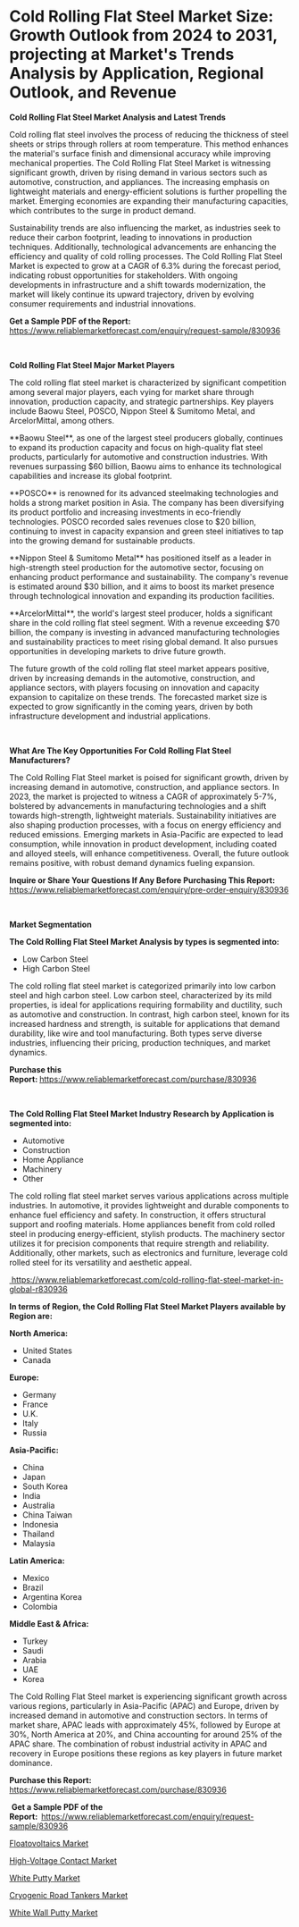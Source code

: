 <p><h1>Cold Rolling Flat Steel Market Size: Growth Outlook from 2024 to 2031, projecting at Market's Trends Analysis by Application, Regional Outlook, and Revenue</h1></p><p><strong>Cold Rolling Flat Steel Market Analysis and Latest Trends</strong></p>
<p><p>Cold rolling flat steel involves the process of reducing the thickness of steel sheets or strips through rollers at room temperature. This method enhances the material's surface finish and dimensional accuracy while improving mechanical properties. The Cold Rolling Flat Steel Market is witnessing significant growth, driven by rising demand in various sectors such as automotive, construction, and appliances. The increasing emphasis on lightweight materials and energy-efficient solutions is further propelling the market. Emerging economies are expanding their manufacturing capacities, which contributes to the surge in product demand.</p><p>Sustainability trends are also influencing the market, as industries seek to reduce their carbon footprint, leading to innovations in production techniques. Additionally, technological advancements are enhancing the efficiency and quality of cold rolling processes. The Cold Rolling Flat Steel Market is expected to grow at a CAGR of 6.3% during the forecast period, indicating robust opportunities for stakeholders. With ongoing developments in infrastructure and a shift towards modernization, the market will likely continue its upward trajectory, driven by evolving consumer requirements and industrial innovations.</p></p>
<p><strong>Get a Sample PDF of the Report:&nbsp;</strong> <a href="https://www.reliablemarketforecast.com/enquiry/request-sample/830936?utm_campaign=1134&utm_medium=2&utm_source=Github&utm_content=ia&utm_term=18122024&utm_id=cold-rolling-flat-steel">https://www.reliablemarketforecast.com/enquiry/request-sample/830936</a></p>
<p>&nbsp;</p>
<p><strong>Cold Rolling Flat Steel Major Market Players</strong></p>
<p><p>The cold rolling flat steel market is characterized by significant competition among several major players, each vying for market share through innovation, production capacity, and strategic partnerships. Key players include Baowu Steel, POSCO, Nippon Steel & Sumitomo Metal, and ArcelorMittal, among others.</p><p>**Baowu Steel**, as one of the largest steel producers globally, continues to expand its production capacity and focus on high-quality flat steel products, particularly for automotive and construction industries. With revenues surpassing $60 billion, Baowu aims to enhance its technological capabilities and increase its global footprint.</p><p>**POSCO** is renowned for its advanced steelmaking technologies and holds a strong market position in Asia. The company has been diversifying its product portfolio and increasing investments in eco-friendly technologies. POSCO recorded sales revenues close to $20 billion, continuing to invest in capacity expansion and green steel initiatives to tap into the growing demand for sustainable products.</p><p>**Nippon Steel & Sumitomo Metal** has positioned itself as a leader in high-strength steel production for the automotive sector, focusing on enhancing product performance and sustainability. The company's revenue is estimated around $30 billion, and it aims to boost its market presence through technological innovation and expanding its production facilities.</p><p>**ArcelorMittal**, the world's largest steel producer, holds a significant share in the cold rolling flat steel segment. With a revenue exceeding $70 billion, the company is investing in advanced manufacturing technologies and sustainability practices to meet rising global demand. It also pursues opportunities in developing markets to drive future growth.</p><p>The future growth of the cold rolling flat steel market appears positive, driven by increasing demands in the automotive, construction, and appliance sectors, with players focusing on innovation and capacity expansion to capitalize on these trends. The forecasted market size is expected to grow significantly in the coming years, driven by both infrastructure development and industrial applications.</p></p>
<p>&nbsp;</p>
<p><strong>What Are The Key Opportunities For Cold Rolling Flat Steel Manufacturers?</strong></p>
<p><p>The Cold Rolling Flat Steel market is poised for significant growth, driven by increasing demand in automotive, construction, and appliance sectors. In 2023, the market is projected to witness a CAGR of approximately 5-7%, bolstered by advancements in manufacturing technologies and a shift towards high-strength, lightweight materials. Sustainability initiatives are also shaping production processes, with a focus on energy efficiency and reduced emissions. Emerging markets in Asia-Pacific are expected to lead consumption, while innovation in product development, including coated and alloyed steels, will enhance competitiveness. Overall, the future outlook remains positive, with robust demand dynamics fueling expansion.</p></p>
<p><strong>Inquire or Share Your Questions If Any Before Purchasing This Report:</strong> <a href="https://www.reliablemarketforecast.com/enquiry/pre-order-enquiry/830936?utm_campaign=1134&utm_medium=2&utm_source=Github&utm_content=ia&utm_term=18122024&utm_id=cold-rolling-flat-steel">https://www.reliablemarketforecast.com/enquiry/pre-order-enquiry/830936</a></p>
<p>&nbsp;</p>
<p><strong>Market Segmentation</strong></p>
<p><strong>The Cold Rolling Flat Steel Market Analysis by types is segmented into:</strong></p>
<p><ul><li>Low Carbon Steel</li><li>High Carbon Steel</li></ul></p>
<p><p>The cold rolling flat steel market is categorized primarily into low carbon steel and high carbon steel. Low carbon steel, characterized by its mild properties, is ideal for applications requiring formability and ductility, such as automotive and construction. In contrast, high carbon steel, known for its increased hardness and strength, is suitable for applications that demand durability, like wire and tool manufacturing. Both types serve diverse industries, influencing their pricing, production techniques, and market dynamics.</p></p>
<p><strong>Purchase this Report:&nbsp;</strong><a href="https://www.reliablemarketforecast.com/purchase/830936?utm_campaign=1134&utm_medium=2&utm_source=Github&utm_content=ia&utm_term=18122024&utm_id=cold-rolling-flat-steel">https://www.reliablemarketforecast.com/purchase/830936</a></p>
<p>&nbsp;</p>
<p><strong>The Cold Rolling Flat Steel Market Industry Research by Application is segmented into:</strong></p>
<p><ul><li>Automotive</li><li>Construction</li><li>Home Appliance</li><li>Machinery</li><li>Other</li></ul></p>
<p><p>The cold rolling flat steel market serves various applications across multiple industries. In automotive, it provides lightweight and durable components to enhance fuel efficiency and safety. In construction, it offers structural support and roofing materials. Home appliances benefit from cold rolled steel in producing energy-efficient, stylish products. The machinery sector utilizes it for precision components that require strength and reliability. Additionally, other markets, such as electronics and furniture, leverage cold rolled steel for its versatility and aesthetic appeal.</p></p>
<p><a href="https://www.reliablemarketforecast.com/cold-rolling-flat-steel-market-in-global-r830936?utm_campaign=1134&utm_medium=2&utm_source=Github&utm_content=ia&utm_term=18122024&utm_id=cold-rolling-flat-steel">&nbsp;https://www.reliablemarketforecast.com/cold-rolling-flat-steel-market-in-global-r830936</a></p>
<p><strong>In terms of Region, the Cold Rolling Flat Steel Market Players available by Region are:</strong></p>
<p>
    <p> <strong> North America: </strong>
        <ul>
            <li>United States</li>
            <li>Canada</li>
        </ul>
        </p> 
    <p> <strong> Europe: </strong>
        <ul>
            <li>Germany</li>
            <li>France</li>
            <li>U.K.</li>
            <li>Italy</li>
            <li>Russia</li>
        </ul>
        </p> 
    <p> <strong> Asia-Pacific: </strong>
        <ul>
            <li>China</li>
            <li>Japan</li>
            <li>South Korea</li>
            <li>India</li>
            <li>Australia</li>
            <li>China Taiwan</li>
            <li>Indonesia</li>
            <li>Thailand</li>
            <li>Malaysia</li>
        </ul>
        </p> 
    <p> <strong> Latin America: </strong>
        <ul>
            <li>Mexico</li>
            <li>Brazil</li>
            <li>Argentina Korea</li>
            <li>Colombia</li>
        </ul>
        </p> 
    <p> <strong> Middle East & Africa: </strong>
        <ul>
            <li>Turkey</li>
            <li>Saudi</li>
            <li>Arabia</li>
            <li>UAE</li>
            <li>Korea</li>
        </ul>
    </p>
    </p>
<p><p>The Cold Rolling Flat Steel market is experiencing significant growth across various regions, particularly in Asia-Pacific (APAC) and Europe, driven by increased demand in automotive and construction sectors. In terms of market share, APAC leads with approximately 45%, followed by Europe at 30%, North America at 20%, and China accounting for around 25% of the APAC share. The combination of robust industrial activity in APAC and recovery in Europe positions these regions as key players in future market dominance.</p></p>
<p><strong>Purchase this Report: </strong><a href="https://www.reliablemarketforecast.com/purchase/830936?utm_campaign=1134&utm_medium=2&utm_source=Github&utm_content=ia&utm_term=18122024&utm_id=cold-rolling-flat-steel">https://www.reliablemarketforecast.com/purchase/830936</a></p>
<p>&nbsp;<strong>Get a Sample PDF of the Report:&nbsp;&nbsp;</strong><a href="https://www.reliablemarketforecast.com/enquiry/request-sample/830936?utm_campaign=1134&utm_medium=2&utm_source=Github&utm_content=ia&utm_term=18122024&utm_id=cold-rolling-flat-steel">https://www.reliablemarketforecast.com/enquiry/request-sample/830936</a></p>
<p><strong></strong></p>
<p><p><a href="https://www.linkedin.com/pulse/projected-market-expansion-floatovoltaics-63-cagr-from-d5ohe?utm_campaign=1134&utm_medium=2&utm_source=Github&utm_content=ia&utm_term=18122024&utm_id=cold-rolling-flat-steel">Floatovoltaics Market</a></p><p><a href="https://github.com/BryceTownsendr/Market-Research-Report-List-7/blob/main/high-voltage-contact-market.md?utm_campaign=1134&utm_medium=2&utm_source=Github&utm_content=ia&utm_term=18122024&utm_id=cold-rolling-flat-steel">High-Voltage Contact Market</a></p><p><a href="https://www.linkedin.com/pulse/fore-clarion-insight-j6xzf?utm_campaign=1134&utm_medium=2&utm_source=Github&utm_content=ia&utm_term=18122024&utm_id=cold-rolling-flat-steel">White Putty Market</a></p><p><a href="https://www.linkedin.com/pulse/analyzing-cryogenic-road-tankers-market-86-cagr-growth-forecast-rqxhf?utm_campaign=1134&utm_medium=2&utm_source=Github&utm_content=ia&utm_term=18122024&utm_id=cold-rolling-flat-steel">Cryogenic Road Tankers Market</a></p><p><a href="https://www.linkedin.com/pulse/thorough-analysis-global-regional-development-white-wall-inbtc?utm_campaign=1134&utm_medium=2&utm_source=Github&utm_content=ia&utm_term=18122024&utm_id=cold-rolling-flat-steel">White Wall Putty Market</a></p></p>